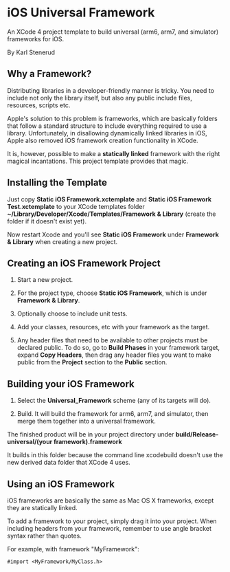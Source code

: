 iOS Universal Framework
=======================

An XCode 4 project template to build universal (arm6, arm7, and simulator)
frameworks for iOS.

By Karl Stenerud


Why a Framework?
----------------

Distributing libraries in a developer-friendly manner is tricky. You need to
include not only the library itself, but also any public include files,
resources, scripts etc.

Apple's solution to this problem is frameworks, which are basically folders
that follow a standard structure to include everything required to use a
library. Unfortunately, in disallowing dynamically linked libraries in iOS,
Apple also removed iOS framework creation functionality in XCode.

It is, however, possible to make a **statically linked** framework with the
right magical incantations. This project template provides that magic.


Installing the Template
-----------------------

Just copy **Static iOS Framework.xctemplate** and
**Static iOS Framework Test.xctemplate** to your XCode templates folder
**~/Library/Developer/Xcode/Templates/Framework & Library** (create the folder
if it doesn't exist yet).

Now restart Xcode and you'll see **Static iOS Framework** under
**Framework & Library** when creating a new project.


Creating an iOS Framework Project
---------------------------------

1. Start a new project.

2. For the project type, choose **Static iOS Framework**, which is under
   **Framework & Library**.

3. Optionally choose to include unit tests.

4. Add your classes, resources, etc with your framework as the target.

5. Any header files that need to be available to other projects must be
   declared public. To do so, go to **Build Phases** in your framework
   target, expand **Copy Headers**, then drag any header files you want to
   make public from the **Project** section to the **Public** section.


Building your iOS Framework
---------------------------

1. Select the **Universal_Framework** scheme (any of its targets will do).

2. Build. It will build the framework for arm6, arm7, and simulator, then merge
   them together into a universal framework.

The finished product will be in your project directory under
**build/Release-universal/(your framework).framework**

It builds in this folder because the command line xcodebuild doesn't use the
new derived data folder that XCode 4 uses.


Using an iOS Framework
----------------------

iOS frameworks are basically the same as Mac OS X frameworks, except they are
statically linked.

To add a framework to your project, simply drag it into your project.
When including headers from your framework, remember to use angle bracket
syntax rather than quotes.

For example, with framework "MyFramework":

    #import <MyFramework/MyClass.h>
